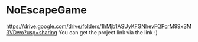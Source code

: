 # NoEscapeGame
https://drive.google.com/drive/folders/1hMjb1ASUyKFGNhevFQPcrM99xSM3VDwo?usp=sharing
You can get the project link via the link :)
